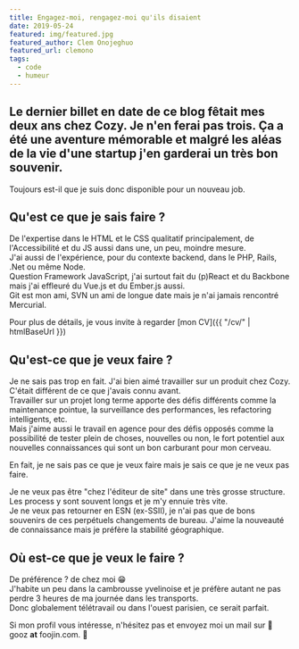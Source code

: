 ```yaml
---
title: Engagez-moi, rengagez-moi qu'ils disaient
date: 2019-05-24
featured: img/featured.jpg
featured_author: Clem Onojeghuo
featured_url: clemono
tags:
  - code
  - humeur
---
```


Le dernier billet en date de ce blog fêtait mes deux ans chez Cozy. Je n'en ferai pas trois. Ça a été une aventure mémorable et malgré les aléas de la vie d'une startup j'en garderai un très bon souvenir.
---

Toujours est-il que je suis donc disponible pour un nouveau job.

## Qu'est ce que je sais faire ?

De l'expertise dans le HTML et le CSS qualitatif principalement, de l'Accessibilité et du JS aussi dans une, un peu, moindre mesure.  
J'ai aussi de l'expérience, pour du contexte backend, dans le PHP, Rails, .Net ou même Node.  
Question Framework JavaScript, j'ai surtout fait du (p)React et du Backbone mais j'ai effleuré du Vue.js et du Ember.js aussi.  
Git est mon ami, SVN un ami de longue date mais je n'ai jamais rencontré Mercurial.

Pour plus de détails, je vous invite à regarder [mon CV]({{ "/cv/" | htmlBaseUrl }})

## Qu'est-ce que je veux faire ?

Je ne sais pas trop en fait. J'ai bien aimé travailler sur un produit chez Cozy. C'était différent de ce que j'avais connu avant.  
Travailler sur un projet long terme apporte des défis différents comme la maintenance pointue, la surveillance des performances, les refactoring intelligents, etc.  
Mais j'aime aussi le travail en agence pour des défis opposés comme la possibilité de tester plein de choses, nouvelles ou non, le fort potentiel aux nouvelles connaissances qui sont un bon carburant pour mon cerveau. 

En fait, je ne sais pas ce que je veux faire mais je sais ce que je ne veux pas faire.

Je ne veux pas être "chez l'éditeur de site" dans une très grosse structure. Les process y sont souvent longs et je m'y ennuie très vite.  
Je ne veux pas retourner en ESN (ex-SSII), je n'ai pas que de bons souvenirs de ces perpétuels changements de bureau. J'aime la nouveauté de connaissance mais je préfère la stabilité géographique.

## Où est-ce que je veux le faire ?

De préférence ? de chez moi 😁  
J'habite un peu dans la cambrousse yvelinoise et je préfère autant ne pas perdre 3 heures de ma journée dans les transports.  
Donc globalement télétravail ou dans l'ouest parisien, ce serait parfait.

Si mon profil vous intéresse, n'hésitez pas et envoyez moi un mail sur 📧 gooz **at** foojin.com. 👋
